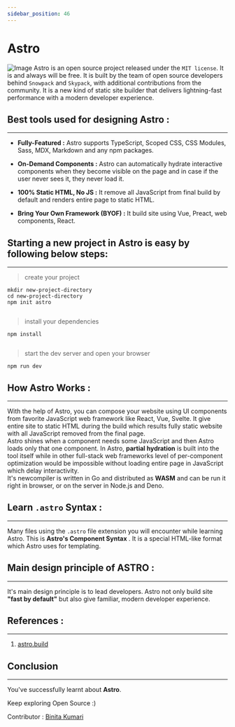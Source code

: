 ```yaml
---
sidebar_position: 46
---
```

  
  # Astro

  ![Image](https://astro.build/social.jpg)
  Astro is an open source project released under the `MIT license`. It is and always will be free. It is built by the team of open source developers behind `Snowpack` and `Skypack`, with additional contributions from the community. It is a new kind of static site builder that delivers lightning-fast performance with a modern developer experience.  
    


    

  ## **Best tools used for designing Astro :**

---

*   **Fully-Featured :** Astro supports TypeScript, Scoped CSS, CSS Modules, Sass, MDX, Markdown and any npm packages.
*   **On-Demand Components :** Astro can automatically hydrate interactive components when they become visible on the page and in case if the user never sees it, they never load it.

*  **100% Static HTML, No JS :** It remove all JavaScript from final build by default and renders entire page to static HTML.
*   **Bring Your Own Framework (BYOF) :** It build site using Vue, Preact, web components, React.


    

## **Starting a new project in Astro is easy by following below steps:**

---
> create your project  
```
mkdir new-project-directory
cd new-project-directory
npm init astro


```

> install your dependencies
```
npm install


```
> start the dev server and open your browser
```
npm run dev

```
      
## **How Astro Works :**
  
  ---
With the help of Astro, you can compose your website using UI components from favorite JavaScript web framework like React, Vue, Svelte. It give entire site  to static HTML during the build which results fully static website with all JavaScript removed from the final page.   
Astro shines when a component needs some JavaScript and then Astro loads only that one component. In Astro, **partial hydration** is built into the tool itself while in other full-stack web frameworks level of per-component optimization would be impossible without loading entire page in JavaScript which delay interactivity.  
It's newcompiler is written in Go and distributed as **WASM** and can be run it right in browser, or on the server in Node.js and Deno.


## **Learn `.astro` Syntax :**

---

Many files using the `.astro` file extension you will encounter while learning Astro. This is **Astro's Component Syntax** . It is a special HTML-like format which Astro uses for templating.


## **Main design principle of ASTRO :**
---
 It's main design principle is to lead developers. Astro not only build site **"fast by default"** but also give familiar, modern developer experience.

 ## **References :**
  ---
 1. [astro.build](https://astro.build/blog/introducing-astro/)

 ## **Conclusion**
 ---
You've successfully learnt about __Astro__.

Keep exploring Open Source :)

Contributor : [Binita Kumari](https://github.com/Binita-tech) 

